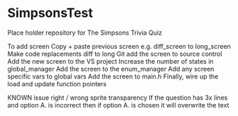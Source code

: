 # SimpsonsTest
Place holder repository for The Simpsons Trivia Quiz


To add screen
Copy + paste previous screen
e.g. diff_screen to long_screen
Make code replacements diff to long
Git add the screen to source control
Add the new screen to the VS project
Increase the number of states in global_manager
Add the screen to the enum_manager
Add any screen specific vars to global vars
Add the screen to main.h
Finally, wire up the load and update function pointers



KNOWN issue
right / wrong sprite transparency
If the question has 3x lines and option A. is incorrect
then if option A. is chosen it will overwrite the text